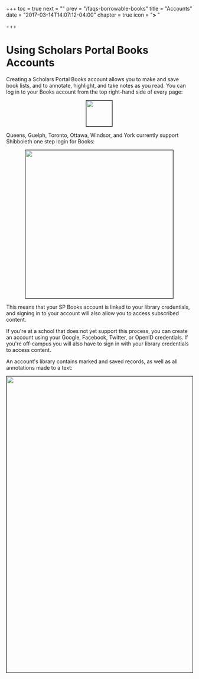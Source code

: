 +++
toc = true
next = ""
prev = "/faqs-borrowable-books"
title = "Accounts"
date = "2017-03-14T14:07:12-04:00"
chapter = true
icon = "<b>> </b>"

+++

# Using Scholars Portal Books Accounts

Creating a Scholars Portal Books account allows you to make and save book lists, and to annotate, highlight, and take notes as you read. You can log in to your Books account from the top right-hand side of every page:

<img src="http://lgimages.s3.amazonaws.com/data/imagemanager/42039/screen_shot_2012-05-18_at_10.46.47_am.png" height="70" style="border: 1px solid black; display: block; margin-left: auto; margin-right: auto;">

Queens, Guelph, Toronto, Ottawa, Windsor, and York currently support Shibboleth one step login for Books:

<img src="http://lgimages.s3.amazonaws.com/data/imagemanager/42039/screen_shot_2012-05-18_at_10.56.23_am.png" style="border: 1px solid black; display: block; margin-left: auto; margin-right: auto;" width="400">

This means that your SP Books account is linked to your library credentials, and signing in to your account will also allow you to access subscribed content. 

If you're at a school that does not yet support this process, you can create an account using your Google, Facebook, Twitter, or OpenID credentials. If you're off-campus you will also have to sign in with your library credentials to access content.

An account's library contains marked and saved records, as well as all annotations made to a text:



<img src="http://lgimages.s3.amazonaws.com/data/imagemanager/42039/screen_shot_2012-05-18_at_11.01.54_am.png" width="800" style="border: 1px solid black; display: block; margin-left: auto; margin-right: auto;">

